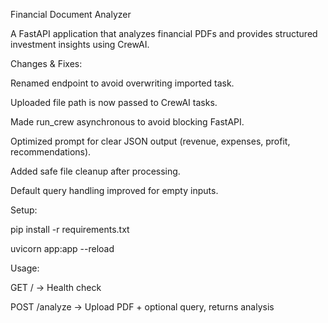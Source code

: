 Financial Document Analyzer

A FastAPI application that analyzes financial PDFs and provides structured investment insights using CrewAI.

Changes & Fixes:

Renamed endpoint to avoid overwriting imported task.

Uploaded file path is now passed to CrewAI tasks.

Made run_crew asynchronous to avoid blocking FastAPI.

Optimized prompt for clear JSON output (revenue, expenses, profit, recommendations).

Added safe file cleanup after processing.

Default query handling improved for empty inputs.

Setup:

pip install -r requirements.txt

uvicorn app:app --reload

Usage:

GET / → Health check

POST /analyze → Upload PDF + optional query, returns analysis
